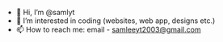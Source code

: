 - 👋 Hi, I’m @samlyt
- 👀 I’m interested in coding (websites, web app, designs etc.)
- 📫 How to reach me: email - samleeyt2003@gmail.com

<!---
samlyt/samlyt is a ✨ special ✨ repository because its `README.md` (this file) appears on your GitHub profile.
You can click the Preview link to take a look at your changes.
--->
